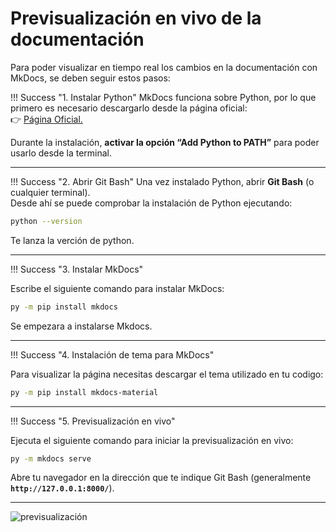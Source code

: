 # Previsualización en vivo de la documentación

Para poder visualizar en tiempo real los cambios en la documentación con MkDocs, se deben seguir estos pasos:


!!! Success "1. Instalar Python"
MkDocs funciona sobre Python, por lo que primero es necesario descargarlo desde la página oficial:  
👉 [Página Oficial.](https://www.python.org/downloads/)

Durante la instalación, **activar la opción “Add Python to PATH”** para poder usarlo desde la terminal.

---
 
!!! Success "2. Abrir Git Bash"
Una vez instalado Python, abrir **Git Bash** (o cualquier terminal).  
Desde ahí se puede comprobar la instalación de Python ejecutando:

```bash
python --version
```
Te lanza la verción de python.

---

!!! Success "3. Instalar MkDocs"

Escribe el siguiente comando para instalar MkDocs:

```bash
py -m pip install mkdocs
```
Se empezara a instalarse Mkdocs.

---

!!! Success "4. Instalación de tema para MkDocs"

Para visualizar la página necesitas descargar el tema utilizado en tu codigo:

```bash
py -m pip install mkdocs-material
```

---

!!! Success "5. Previsualización en vivo"

Ejecuta el siguiente comando para iniciar la previsualización en vivo:

```bash
py -m mkdocs serve
```
Abre tu navegador en la dirección que te indique Git Bash (generalmente **`http://127.0.0.1:8000/`**).

---

![previsualización](./img/Previsualizacion-de-mkdocs.gif)



